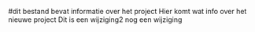 #dit bestand bevat informatie over het project
Hier komt wat info over het nieuwe project
Dit is een wijziging2
nog een wijziging
